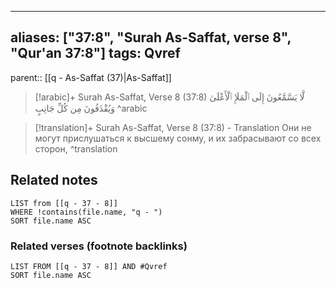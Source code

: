 
---
aliases: ["37:8", "Surah As-Saffat, verse 8", "Qur'an 37:8"]
tags: Qvref
---

parent:: [[q - As-Saffat (37)|As-Saffat]]

> [!arabic]+ Surah As-Saffat, Verse 8 (37:8)
> <span class="quran-arabic">لَّا يَسَّمَّعُونَ إِلَى ٱلْمَلَإِ ٱلْأَعْلَىٰ وَيُقْذَفُونَ مِن كُلِّ جَانِبٍ</span>
^arabic

> [!translation]+ Surah As-Saffat, Verse 8 (37:8) - Translation
> Они не могут прислушаться к высшему сонму, и их забрасывают со всех сторон,
^translation



## Related notes
```dataview
LIST from [[q - 37 - 8]]
WHERE !contains(file.name, "q - ")
SORT file.name ASC
```

### Related verses (footnote backlinks)
```dataview
LIST FROM [[q - 37 - 8]] AND #Qvref
SORT file.name ASC
```

